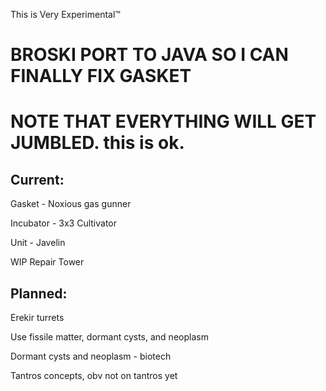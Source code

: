 This is Very Experimental™

# BROSKI PORT TO JAVA SO I CAN FINALLY FIX GASKET
# NOTE THAT EVERYTHING WILL GET JUMBLED. this is ok.

## Current:
  Gasket - Noxious gas gunner
  
  Incubator - 3x3 Cultivator
  
  Unit - Javelin
  
  WIP Repair Tower
  
## Planned:

Erekir turrets

Use fissile matter, dormant cysts, and neoplasm

Dormant cysts and neoplasm - biotech

Tantros concepts, obv not on tantros yet
